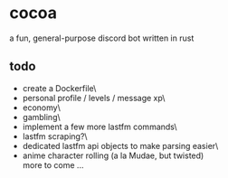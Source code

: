 # cocoa

a fun, general-purpose discord bot written in rust

## todo

* create a Dockerfile\
* personal profile / levels / message xp\
* economy\
* gambling\
* implement a few more lastfm commands\
* lastfm scraping?\
* dedicated lastfm api objects to make parsing easier\
* anime character rolling (a la Mudae, but twisted)\
  more to come ...